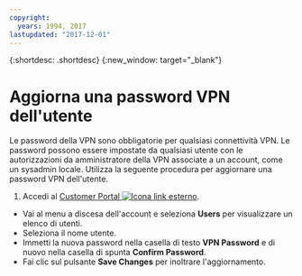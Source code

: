 ```yaml
---
copyright:
  years: 1994, 2017
lastupdated: "2017-12-01"
---
```


{:shortdesc: .shortdesc}
{:new_window: target="_blank"}

# Aggiorna una password VPN dell'utente

Le password della VPN sono obbligatorie per qualsiasi connettività VPN. Le password possono essere impostate da qualsiasi utente con le autorizzazioni da amministratore della VPN associate a un account, come un sysadmin locale. Utilizza la seguente procedura per aggiornare una password VPN dell'utente.

1. Accedi al [Customer Portal ![Icona link esterno](../../icons/launch-glyph.svg "Icona link esterno")](https://control.softlayer.com/).
* Vai al menu a discesa dell'account e seleziona **Users** per visualizzare un elenco di utenti.
* Seleziona il nome utente.
* Immetti la nuova password nella casella di testo **VPN Password** e di nuovo nella casella di spunta **Confirm Password**.
* Fai clic sul pulsante **Save Changes** per inoltrare l'aggiornamento.
